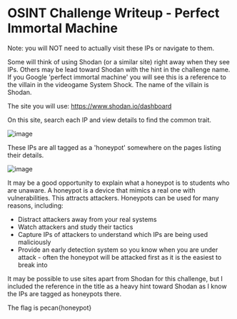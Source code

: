 # OSINT Challenge Writeup - Perfect Immortal Machine

Note: you will NOT need to actually visit these IPs or navigate to them.

Some will think of using Shodan (or a similar site) right away when they see IPs. Others may be lead toward Shodan with the hint in the challenge name.
If you Google 'perfect immortal machine' you will see this is a reference to the villain in the videogame System Shock. The name of the villain is Shodan.

The site you will use: https://www.shodan.io/dashboard

On this site, search each IP and view details to find the common trait.

![image](https://github.com/ECUComputingAndSecurity/PeCanCTF-2023/assets/87506849/91a8e7d3-740c-4cc2-8926-031a79ac8dd7)

These IPs are all tagged as a 'honeypot' somewhere on the pages listing their details. 

![image](https://github.com/ECUComputingAndSecurity/PeCanCTF-2023/assets/87506849/f08c6d7b-8caf-479a-9038-e3803c943e1b)

It may be a good opportunity to explain what a honeypot is to students who are unaware. A honeypot is a device that mimics a real one with vulnerabilities. This attracts attackers. Honeypots can be used for many reasons, including:
- Distract attackers away from your real systems
- Watch attackers and study their tactics
- Capture IPs of attackers to understand which IPs are being used maliciously
- Provide an early detection system so you know when you are under attack - often the honeypot will be attacked first as it is the easiest to break into

It may be possible to use sites apart from Shodan for this challenge, but I included the reference in the title as a heavy hint toward Shodan as I know the IPs are tagged as honeypots there.

The flag is pecan{honeypot}
